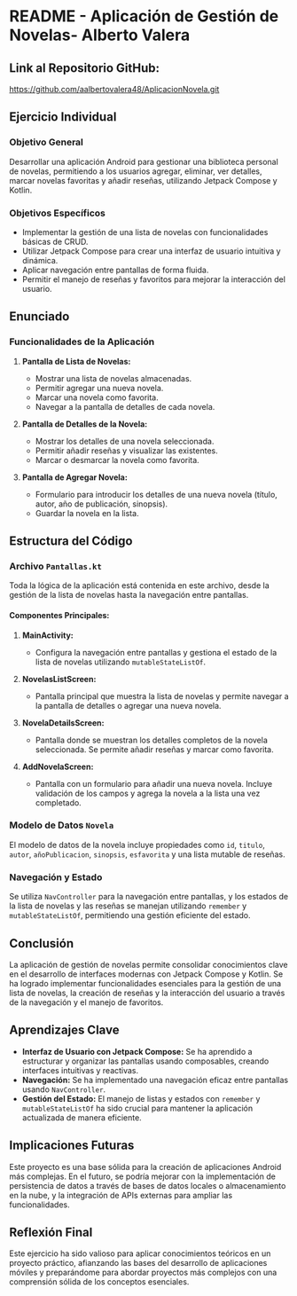 # README - Aplicación de Gestión de Novelas- Alberto Valera 

## Link al Repositorio GitHub:
https://github.com/aalbertovalera48/AplicacionNovela.git

## Ejercicio Individual

### Objetivo General
Desarrollar una aplicación Android para gestionar una biblioteca personal de novelas, permitiendo a los usuarios agregar, eliminar, ver detalles, marcar novelas favoritas y añadir reseñas, utilizando Jetpack Compose y Kotlin.

### Objetivos Específicos
- Implementar la gestión de una lista de novelas con funcionalidades básicas de CRUD.
- Utilizar Jetpack Compose para crear una interfaz de usuario intuitiva y dinámica.
- Aplicar navegación entre pantallas de forma fluida.
- Permitir el manejo de reseñas y favoritos para mejorar la interacción del usuario.

## Enunciado

### Funcionalidades de la Aplicación

1. **Pantalla de Lista de Novelas:**
   - Mostrar una lista de novelas almacenadas.
   - Permitir agregar una nueva novela.
   - Marcar una novela como favorita.
   - Navegar a la pantalla de detalles de cada novela.

2. **Pantalla de Detalles de la Novela:**
   - Mostrar los detalles de una novela seleccionada.
   - Permitir añadir reseñas y visualizar las existentes.
   - Marcar o desmarcar la novela como favorita.

3. **Pantalla de Agregar Novela:**
   - Formulario para introducir los detalles de una nueva novela (título, autor, año de publicación, sinopsis).
   - Guardar la novela en la lista.

## Estructura del Código

### Archivo `Pantallas.kt`
Toda la lógica de la aplicación está contenida en este archivo, desde la gestión de la lista de novelas hasta la navegación entre pantallas.

#### Componentes Principales:

1. **MainActivity:**
   - Configura la navegación entre pantallas y gestiona el estado de la lista de novelas utilizando `mutableStateListOf`.

2. **NovelasListScreen:**
   - Pantalla principal que muestra la lista de novelas y permite navegar a la pantalla de detalles o agregar una nueva novela.

3. **NovelaDetailsScreen:**
   - Pantalla donde se muestran los detalles completos de la novela seleccionada. Se permite añadir reseñas y marcar como favorita.

4. **AddNovelaScreen:**
   - Pantalla con un formulario para añadir una nueva novela. Incluye validación de los campos y agrega la novela a la lista una vez completado.

### Modelo de Datos `Novela`
El modelo de datos de la novela incluye propiedades como `id`, `titulo`, `autor`, `añoPublicacion`, `sinopsis`, `esfavorita` y una lista mutable de reseñas.

### Navegación y Estado
Se utiliza `NavController` para la navegación entre pantallas, y los estados de la lista de novelas y las reseñas se manejan utilizando `remember` y `mutableStateListOf`, permitiendo una gestión eficiente del estado.

## Conclusión
La aplicación de gestión de novelas permite consolidar conocimientos clave en el desarrollo de interfaces modernas con Jetpack Compose y Kotlin. Se ha logrado implementar funcionalidades esenciales para la gestión de una lista de novelas, la creación de reseñas y la interacción del usuario a través de la navegación y el manejo de favoritos.

## Aprendizajes Clave
- **Interfaz de Usuario con Jetpack Compose:** Se ha aprendido a estructurar y organizar las pantallas usando composables, creando interfaces intuitivas y reactivas.
- **Navegación:** Se ha implementado una navegación eficaz entre pantallas usando `NavController`.
- **Gestión del Estado:** El manejo de listas y estados con `remember` y `mutableStateListOf` ha sido crucial para mantener la aplicación actualizada de manera eficiente.
  
## Implicaciones Futuras
Este proyecto es una base sólida para la creación de aplicaciones Android más complejas. En el futuro, se podría mejorar con la implementación de persistencia de datos a través de bases de datos locales o almacenamiento en la nube, y la integración de APIs externas para ampliar las funcionalidades.

## Reflexión Final
Este ejercicio ha sido valioso para aplicar conocimientos teóricos en un proyecto práctico, afianzando las bases del desarrollo de aplicaciones móviles y preparándome para abordar proyectos más complejos con una comprensión sólida de los conceptos esenciales.

